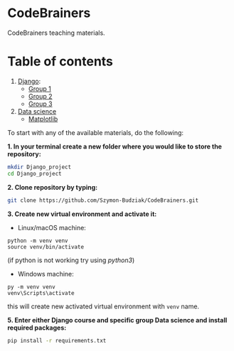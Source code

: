 # CodeBrainers

CodeBrainers teaching materials.

# Table of contents

1. [Django](https://github.com/Szymon-Budziak/CodeBrainers/tree/main/Django):
    - [Group 1](https://github.com/Szymon-Budziak/CodeBrainers/tree/main/Django/Group_1)
    - [Group 2](https://github.com/Szymon-Budziak/CodeBrainers/tree/main/Django/Group_2)
    - [Group 3](https://github.com/Szymon-Budziak/CodeBrainers/tree/main/Django/Group_3)
2. [Data science](https://github.com/Szymon-Budziak/CodeBrainers/tree/main/Data%20science)
    - [Matplotlib](https://github.com/Szymon-Budziak/CodeBrainers/blob/main/Data%20science/Matplotlib.ipynb)

To start with any of the available materials, do the following:

__1. In your terminal create a new folder where you would like to store the repository:__

```bash
mkdir Django_project
cd Django_project
```

__2. Clone repository by typing:__

```bash
git clone https://github.com/Szymon-Budziak/CodeBrainers.git
```

__3. Create new virtual environment and activate it:__

- Linux/macOS machine:

```
python -m venv venv
source venv/bin/activate
```

(if python is not working try using *python3*)

- Windows machine:

```
py -m venv venv
venv\Scripts\activate
```

this will create new activated virtual environment with `venv` name.

__5. Enter either Django course and specific group Data science and install required packages:__

```bash
pip install -r requirements.txt
```
